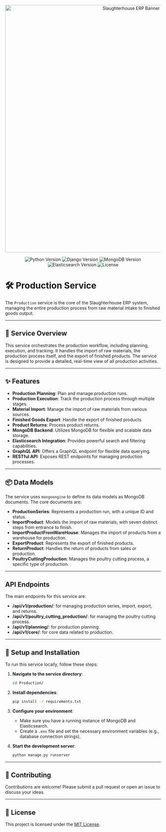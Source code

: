 <!-- Banner Image -->
<p align="center">
  <img src="https://i.imgur.com/8SgR2aW.png" alt="Slaughterhouse ERP Banner" width="800"/>
</p>

<p align="center">
  <img src="https://img.shields.io/badge/python-3.9-blue.svg" alt="Python Version">
  <img src="https://img.shields.io/badge/django-3.2-blue.svg" alt="Django Version">
  <img src="https://img.shields.io/badge/mongodb-4.4-brightgreen.svg" alt="MongoDB Version">
  <img src="https://img.shields.io/badge/elasticsearch-7.x-005571.svg" alt="Elasticsearch Version">
  <img src="https://img.shields.io/badge/license-MIT-blue.svg" alt="License">
</p>

# 🛠️ Production Service

The `Production` service is the core of the Slaughterhouse ERP system, managing the entire production process from raw material intake to finished goods output.

---

## 📖 Service Overview

This service orchestrates the production workflow, including planning, execution, and tracking. It handles the import of raw materials, the production process itself, and the export of finished products. The service is designed to provide a detailed, real-time view of all production activities.

---

## ✨ Features

- **Production Planning**: Plan and manage production runs.
- **Production Execution**: Track the production process through multiple stages.
- **Material Import**: Manage the import of raw materials from various sources.
- **Finished Goods Export**: Handle the export of finished products.
- **Product Returns**: Process product returns.
- **MongoDB Backend**: Utilizes MongoDB for flexible and scalable data storage.
- **Elasticsearch Integration**: Provides powerful search and filtering capabilities.
- **GraphQL API**: Offers a GraphQL endpoint for flexible data querying.
- **RESTful API**: Exposes REST endpoints for managing production processes.

---

## 📦 Data Models

The service uses `mongoengine` to define its data models as MongoDB documents. The core documents are:

- **ProductionSeries**: Represents a production run, with a unique ID and status.
- **ImportProduct**: Models the import of raw materials, with seven distinct steps from entrance to finish.
- **ImportProductFromWareHouse**: Manages the import of products from a warehouse for production.
- **ExportProduct**: Represents the export of finished products.
- **ReturnProduct**: Handles the return of products from sales or production.
- **PoultryCuttingProduction**: Manages the poultry cutting process, a specific type of production.

---

## API Endpoints
The main endpoints for this service are:
- **/api/v1/production/**: for managing production series, import, export, and returns.
- **/api/v1/poultry_cutting_production/**: for managing the poultry cutting process.
- **/api/v1/planning/**: for production planning.
- **/api/v1/core/**: for core data related to production.

---

## 🚀 Setup and Installation

To run this service locally, follow these steps:

1.  **Navigate to the service directory**:
    ```bash
    cd Production/
    ```

2.  **Install dependencies**:
    ```bash
    pip install -r requirements.txt
    ```

3.  **Configure your environment**:
    - Make sure you have a running instance of MongoDB and Elasticsearch.
    - Create a `.env` file and set the necessary environment variables (e.g., database connection strings).

4.  **Start the development server**:
    ```bash
    python manage.py runserver
    ```

---

## 🤝 Contributing

Contributions are welcome! Please submit a pull request or open an issue to discuss your ideas.

---

## 🪪 License

This project is licensed under the [MIT License](LICENSE).
